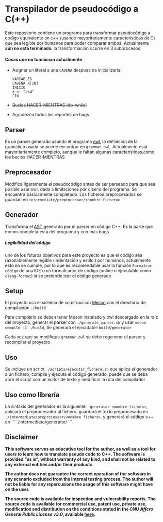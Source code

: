 # Transpilador de pseudocódigo a C(++)

Este repositorio contiene un programa para transformar pseudocódigo a código equivalente en c++ (usando mayoritariamente características de C) que sea legible por humanos para poder comparar ambos. Actualmente **aún no está terminado**. la transformación ocurre en 3 subprocesos:

#### Cosas que no funcionan actualmente
- Asignar un literal a una ```CADENA``` despues de inicializarla:

  ```
  VARIABLES
  CADENA x[10]
  INICIO
  x <- "asd"
  FIN
  ```

- ~~Bucles HACER-MIENTRAS (do-while)~~

- Agradezco todos los reportes de bugs 

## Parser

Es un parser generado usando el programa [owl](https://github.com/ianh/owl), la definición de la gramática usada se puede encontrar en ```grammar.owl```. Actualmente está mayoritariamente completo, aunque le faltan algunas características,como los bucles HACER-MIENTRAS

## Preprocesador

Modifica ligeramente el pseudocódigo antes de ser parseado para que sea posible usar owl, dado a limitaciones por diseño del programa. Se encuentra básicamente completado. Los ficheros preprocesados se guardan en ```intermediate/preprocessor/<nombre_fichero>```

## Generador

Transforma el [AST](https://en.wikipedia.org/wiki/Abstract_syntax_tree) generado por el parser en código C++. Es la parte que menos completa está del programa y con más bugs

##### Legibilidad del código 

uno de los futuros objetivos para este proyecto es que el código sea razonablemente legible (indentación y estilo ) por humanos, actualmente esto no se cumple, por lo que es recomendable usar la función ```Formatear código``` de una IDE o un formateador de código (online o ejecutable como ```clang-format```)  si se pretende leer el código generado 



## Setup

El proyecto usa el sistema de construcción [Meson](https://mesonbuild.com) con el directorio de compilación ```./build```

Para compilarlo se deben tener Meson instalado y owl descargado en la raíz del proyecto, generar el parser  con ```./generate_parser.sh``` y usar ```meson compile -C ./build```, Se generará el ejecutable ```build/generator``` 

Cada vez que se modifique ```grammar.owl``` se debe regenerar el parser y recompilar el proyecto

## Uso

Se incluye un script ```./scripts/ejecutar_fichero.sh``` que aplica el generador a un fichero, compila y ejecuta el código generado, puede que se deba abrir el script con un editor de texto y modificar la ruta del compilador

## Uso como librería

La sintáxis del generador es la siguiente: ``` generator <nombre fichero>```, aplicará el preprocesador al fichero, guardará el texto preprocesado en ```./intermediate/preprocessor/<nombre fichero>```, y generará el código c++ en ````./intermediate/generator/<nombre fichero> ```.  

## Disclaimer

**This software serves as educative tool for the author, as well as a tool for users to learn how to translate pseudo code to C++. The software is provided "as is", without warranty of any kind, and shall not be related to any external entities and/or their products.**

**The author does not guarantee the correct operation of the software in any scenario excluded from the internal testing process. The author will not be liable for any repercusions the usage of this software might have on the user.**

**The source code is available for inspection and vulnerability reports. The source code is available for commercial use, patent use, private use, modification and distribution on the conditions stated in the _GNU Affero General Public License v3.0_, available [here](LICENSE).**

